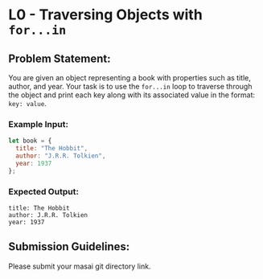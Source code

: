 # L0 - Traversing Objects with `for...in`

## Problem Statement:
You are given an object representing a book with properties such as title, author, and year. Your task is to use the `for...in` loop to traverse through the object and print each key along with its associated value in the format: `key: value`.

### Example Input:
```javascript
let book = {
  title: "The Hobbit",
  author: "J.R.R. Tolkien",
  year: 1937
};
```

### Expected Output:
```
title: The Hobbit  
author: J.R.R. Tolkien  
year: 1937
```

## Submission Guidelines:
Please submit your masai git directory link.
